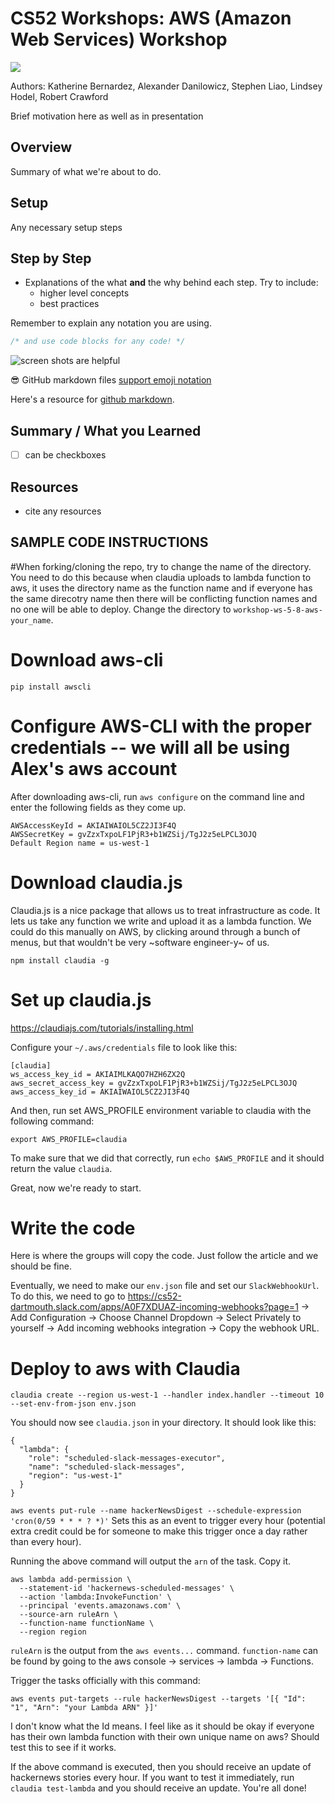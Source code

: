

# CS52 Workshops:  AWS (Amazon Web Services) Workshop

![](https://static1.squarespace.com/static/599bfc6803596ef973b3fade/t/5adde270575d1f40f9b86b12/1524490877466/Amazon+Web+Serives)


Authors: Katherine Bernardez, Alexander Danilowicz, Stephen Liao, Lindsey Hodel, Robert Crawford

Brief motivation here as well as in presentation

## Overview

Summary of what we're about to do.

## Setup

Any necessary setup steps

## Step by Step

* Explanations of the what **and** the why behind each step. Try to include:
  * higher level concepts
  * best practices

Remember to explain any notation you are using.

```javascript
/* and use code blocks for any code! */
```

![screen shots are helpful](img/screenshot.png)

:sunglasses: GitHub markdown files [support emoji notation](http://www.emoji-cheat-sheet.com/)

Here's a resource for [github markdown](https://guides.github.com/features/mastering-markdown/).


## Summary / What you Learned

* [ ] can be checkboxes

## Resources

* cite any resources



## SAMPLE CODE INSTRUCTIONS
#When forking/cloning the repo, try to change the name of the directory. You need to do this because when claudia uploads to lambda function to aws, it uses the directory name as the function name and if everyone has the same direcotry name then there will be conflicting function names and no one will be able to deploy. Change the directory to `workshop-ws-5-8-aws-your_name`.

# Download aws-cli
`pip install awscli`

# Configure AWS-CLI with the proper credentials -- we will all be using Alex's aws account
After downloading aws-cli, run `aws configure` on the command line and enter the following fields as they come up.
```
AWSAccessKeyId = AKIAIWAIOL5CZ2JI3F4Q
AWSSecretKey = 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
Default Region name = us-west-1
```

# Download claudia.js
Claudia.js is a nice package that allows us to treat infrastructure as code. It lets us take any function we write and upload it as a lambda function. We could do this manually on AWS, by clicking around through a bunch of menus, but that wouldn't be very ~software engineer-y~ of us.

`npm install claudia -g`

# Set up claudia.js
https://claudiajs.com/tutorials/installing.html

Configure your `~/.aws/credentials` file to look like this:

```
[claudia]
ws_access_key_id = AKIAIMLKAQO7HZH6ZX2Q
aws_secret_access_key = gvZzxTxpoLF1PjR3+b1WZSij/TgJ2z5eLPCL3OJQ
aws_access_key_id = AKIAIWAIOL5CZ2JI3F4Q
```

And then, run set AWS_PROFILE environment variable to claudia with the following command:

```
export AWS_PROFILE=claudia
```
To make sure that we did that correctly, run `echo $AWS_PROFILE` and it should return the value `claudia`.

Great, now we're ready to start.

# Write the code
Here is where the groups will copy the code. Just follow the article and we should be fine.

Eventually, we need to make our `env.json` file and set our `SlackWebhookUrl`. To do this, we need to go to https://cs52-dartmouth.slack.com/apps/A0F7XDUAZ-incoming-webhooks?page=1 -> Add Configuration -> Choose Channel Dropdown -> Select Privately to yourself -> Add incoming webhooks integration -> Copy the webhook URL.


# Deploy to aws with Claudia

```
claudia create --region us-west-1 --handler index.handler --timeout 10 --set-env-from-json env.json
```

You should now see `claudia.json` in your directory. It should look like this:

```
{
  "lambda": {
    "role": "scheduled-slack-messages-executor",
    "name": "scheduled-slack-messages",
    "region": "us-west-1"
  }
}
```

`aws events put-rule --name hackerNewsDigest --schedule-expression 'cron(0/59 * * * ? *)'` Sets this as an event to trigger every hour (potential extra credit could be for someone to make this trigger once a day rather than every hour).

Running the above command will output the `arn` of the task. Copy it.

```
aws lambda add-permission \
  --statement-id 'hackernews-scheduled-messages' \
  --action 'lambda:InvokeFunction' \
  --principal 'events.amazonaws.com' \
  --source-arn ruleArn \
  --function-name functionName \
  --region region
```

`ruleArn` is the output from the `aws events...` command. `function-name` can be found by going to the aws console -> services -> lambda -> Functions.

Trigger the tasks officially with this command:

```
aws events put-targets --rule hackerNewsDigest --targets '[{ "Id": "1", "Arn": "your Lambda ARN" }]'
```
I don't know what the Id means. I feel like as it should be okay if everyone has their own lambda function with their own unique name on aws? Should test this to see if it works.

If the above command is executed, then you should receive an update of hackernews stories every hour. If you want to test it immediately, run `claudia test-lambda` and you should receive an update. You're all done!
